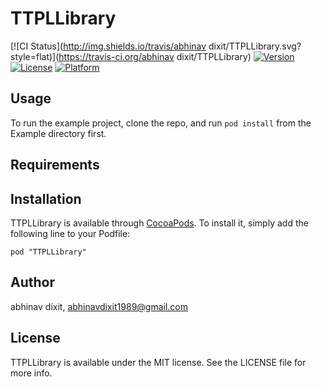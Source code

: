 # TTPLLibrary

[![CI Status](http://img.shields.io/travis/abhinav dixit/TTPLLibrary.svg?style=flat)](https://travis-ci.org/abhinav dixit/TTPLLibrary)
[![Version](https://img.shields.io/cocoapods/v/TTPLLibrary.svg?style=flat)](http://cocoadocs.org/docsets/TTPLLibrary)
[![License](https://img.shields.io/cocoapods/l/TTPLLibrary.svg?style=flat)](http://cocoadocs.org/docsets/TTPLLibrary)
[![Platform](https://img.shields.io/cocoapods/p/TTPLLibrary.svg?style=flat)](http://cocoadocs.org/docsets/TTPLLibrary)

## Usage

To run the example project, clone the repo, and run `pod install` from the Example directory first.

## Requirements

## Installation

TTPLLibrary is available through [CocoaPods](http://cocoapods.org). To install
it, simply add the following line to your Podfile:

    pod "TTPLLibrary"

## Author

abhinav dixit, abhinavdixit1989@gmail.com

## License

TTPLLibrary is available under the MIT license. See the LICENSE file for more info.


